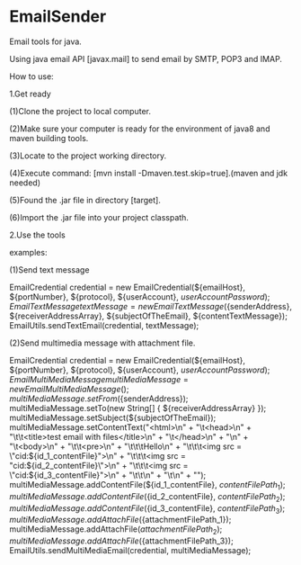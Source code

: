 # EmailSender
Email tools for java.

Using java email API [javax.mail] to send email by SMTP, POP3 and IMAP.

How to use:


1.Get ready

(1)Clone the project to local computer.

(2)Make sure your computer is ready for the environment of java8 and maven building tools.

(3)Locate to the project working directory.

(4)Execute command: [mvn install -Dmaven.test.skip=true].(maven and jdk needed)

(5)Found the .jar file in directory [target].

(6)Import the .jar file into your project classpath.


2.Use the tools

examples:

(1)Send text message

EmailCredential credential = new EmailCredential(${emailHost}, ${portNumber}, ${protocol}, ${userAccount}, ${userAccountPassword});
EmailTextMessage textMessage = new EmailTextMessage(${senderAddress}, ${receiverAddressArray}, ${subjectOfTheEmail}, ${contentTextMessage});
EmailUtils.sendTextEmail(credential, textMessage);

(2)Send multimedia message with attachment file.

EmailCredential credential = new EmailCredential(${emailHost}, ${portNumber}, ${protocol}, ${userAccount}, ${userAccountPassword});
EmailMultiMediaMessage multiMediaMessage = new EmailMultiMediaMessage();
multiMediaMessage.setFrom(${senderAddress});
multiMediaMessage.setTo(new String[] { ${receiverAddressArray} });
multiMediaMessage.setSubject(${subjectOfTheEmail});
multiMediaMessage.setContentText("<html>\n" +
        "\t<head>\n" +
        "\t\t<title>test email with files</title>\n" +
        "\t</head>\n" +
        "\n" +
        "\t<body>\n" +
        "\t\t<pre>\n" +
        "\t\t\tHello\n" +
        "\t\t\t<img src = \"cid:${id_1_contentFile}\">\n" +
        "\t\t\t<img src = \"cid:${id_2_contentFile}\">\n" +
        "\t\t\t<img src = \"cid:${id_3_contentFile}\">\n" +
        "\t\t</pre>\n" +
        "\t</body>\n" +
        "</html>");
multiMediaMessage.addContentFile(${id_1_contentFile}, ${contentFilePath_1});
multiMediaMessage.addContentFile(${id_2_contentFile}, ${contentFilePath_2});
multiMediaMessage.addContentFile(${id_3_contentFile}, ${contentFilePath_3});
multiMediaMessage.addAttachFile(${attachmentFilePath_1});
multiMediaMessage.addAttachFile(${attachmentFilePath_2});
multiMediaMessage.addAttachFile(${attachmentFilePath_3});
EmailUtils.sendMultiMediaEmail(credential, multiMediaMessage);
